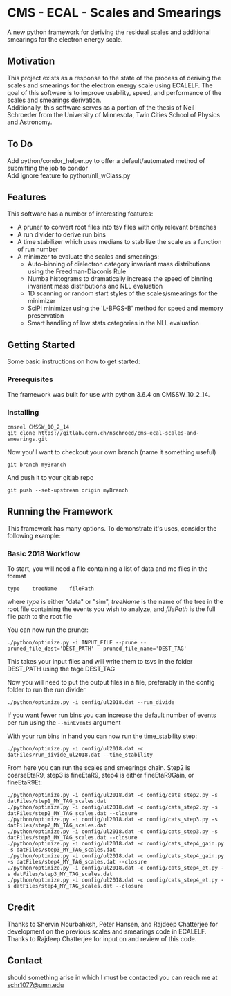 # CMS - ECAL - Scales and Smearings

A new python framework for deriving the residual scales and additional smearings for the electron energy scale.

## Motivation

This project exists as a response to the state of the process of deriving the scales and smearings for the electron energy scale using ECALELF. 
The goal of this software is to improve usability, speed, and performance of the scales and smearings derivation.  
Additionally, this software serves as a portion of the thesis of Neil Schroeder from the University of Minnesota, Twin Cities School of Physics and Astronomy.

## To Do
Add python/condor_helper.py to offer a default/automated method of submitting the job to condor  
Add ignore feature to python/nll_wClass.py  

## Features

This software has a number of interesting features:
* A pruner to convert root files into tsv files with only relevant branches
* A run divider to derive run bins 
* A time stabilizer which uses medians to stabilize the scale as a function of run number
* A minimzer to evaluate the scales and smearings:
	* Auto-binning of dielectron category invariant mass distributions using the Freedman-Diaconis Rule
    * Numba histograms to dramatically increase the speed of binning invariant mass distributions and NLL evaluation
    * 1D scanning or random start styles of the scales/smearings for the minimizer
    * SciPi minimizer using the 'L-BFGS-B' method for speed and memory preservation
    * Smart handling of low stats categories in the NLL evaluation

## Getting Started

Some basic instructions on how to get started:

### Prerequisites

The framework was built for use with python 3.6.4 on CMSSW_10_2_14.

### Installing

```
cmsrel CMSSW_10_2_14
git clone https://gitlab.cern.ch/nschroed/cms-ecal-scales-and-smearings.git
```
Now you'll want to checkout your own branch (name it something useful)
```
git branch myBranch
```
And push it to your gitlab repo
```
git push --set-upstream origin myBranch
```

## Running the Framework

This framework has many options. To demonstrate it's uses, consider the following example:

### Basic 2018 Workflow

To start, you will need a file containing a list of data and mc files in the format 
```
type	treeName	filePath
```
where *type* is either "data" or "sim", *treeName* is the name of the tree in the root file containing the events you wish to analyze, and *filePath* is the full file path to the root file 

You can now run the pruner:
```
./python/optimize.py -i INPUT_FILE --prune --pruned_file_dest='DEST_PATH' --pruned_file_name='DEST_TAG'
```
This takes your input files and will write them to tsvs in the folder DEST_PATH using the tage DEST_TAG

Now you will need to put the output files in a file, preferably in the config folder to run the run divider
```
./python/optimize.py -i config/ul2018.dat --run_divide
```
If you want fewer run bins you can increase the default number of events per run using the `--minEvents` argument

With your run bins in hand you can now run the time_stability step:
```
./python/optimize.py -i config/ul2018.dat -c datFiles/run_divide_ul2018.dat --time_stability
```
From here you can run the scales and smearings chain. Step2 is coarseEtaR9, step3 is fineEtaR9, step4 is either fineEtaR9Gain, or fineEtaR9Et:

```
./python/optimize.py -i config/ul2018.dat -c config/cats_step2.py -s datFiles/step1_MY_TAG_scales.dat
./python/optimize.py -i config/ul2018.dat -c config/cats_step2.py -s datFiles/step2_MY_TAG_scales.dat --closure
./python/optimize.py -i config/ul2018.dat -c config/cats_step3.py -s datFiles/step2_MY_TAG_scales.dat 
./python/optimize.py -i config/ul2018.dat -c config/cats_step3.py -s datFiles/step3_MY_TAG_scales.dat --closure
./python/optimize.py -i config/ul2018.dat -c config/cats_step4_gain.py -s datFiles/step3_MY_TAG_scales.dat
./python/optimize.py -i config/ul2018.dat -c config/cats_step4_gain.py -s datFiles/step4_MY_TAG_scales.dat --closure
./python/optimize.py -i config/ul2018.dat -c config/cats_step4_et.py -s datFiles/step3_MY_TAG_scales.dat
./python/optimize.py -i config/ul2018.dat -c config/cats_step4_et.py -s datFiles/step4_MY_TAG_scales.dat --closure
```

## Credit

Thanks to Shervin Nourbahksh, Peter Hansen, and Rajdeep Chatterjee for development on the previous scales and smearings code in ECALELF.
Thanks to Rajdeep Chatterjee for input on and review of this code.

## Contact

should something arise in which I must be contacted you can reach me at   
schr1077@umn.edu
